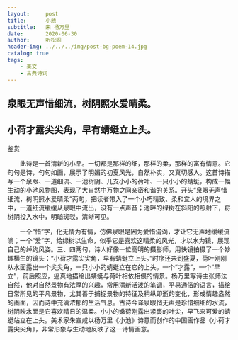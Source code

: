 ```yaml
---
layout:     post
title:      小池
subtitle:   宋 杨万里
date:       2020-06-30
author:     听松阁
header-img: ../../../img/post-bg-poem-14.jpg
catalog: true
tags:
    - 美文
    - 古典诗词
---
```


## 泉眼无声惜细流，树阴照水爱晴柔。

## 小荷才露尖尖角，早有蜻蜓立上头。





鉴赏



　　此诗是一首清新的小品。一切都是那样的细，那样的柔，那样的富有情意。它句句是诗，句句如画，展示了明媚的初夏风光，自然朴实，又真切感人。这首诗描写一个泉眼、一道细流、一池树阴、几支小小的荷叶、一只小小的蜻蜓，构成一幅生动的小池风物图，表现了大自然中万物之间亲密和谐的关系。开头“泉眼无声惜细流，树阴照水爱晴柔”两句，把读者带入了一个小巧精致、柔和宜人的境界之中，一道细流缓缓从泉眼中流出，没有一点声音；池畔的绿树在斜阳的照射下，将树阴投入水中，明暗斑驳，清晰可见。



　　一个“惜”字，化无情为有情，仿佛泉眼是因为爱惜涓滴，才让它无声地缓缓流淌；一个“爱”字，给绿树以生命，似乎它是喜欢这晴柔的风光，才以水为镜，展现自己的绰约风姿。三、四两句，诗人好像一位高明的摄影师，用快镜拍摄了一个妙趣横生的镜头：“小荷才露尖尖角，早有蜻蜓立上头。”时序还未到盛夏，荷叶刚刚从水面露出一个尖尖角，一只小小的蜻蜓立在它的上头。一个“才露”，一个“早立”，前后照应，逼真地描绘出蜻蜓与荷叶相依相偎的情景。杨万里写诗主张师法自然，他对自然景物有浓厚的兴趣，常用清新活泼的笔调，平易通俗的语言，描绘日常所见的平凡景物，尤其善于捕捉景物的特征及稍纵即逝的变化，形成情趣盎然的画面，因而诗中充满浓郁的生活气息。古诗今译泉眼悄无声是珍惜细细的水流，树阴映水面是它喜欢晴日的温柔。小小的嫩荷刚露出紧裹的叶尖，早飞来可爱的蜻蜓站立在上头。美术家朱宣咸以杨万里《小池》诗意而创作的中国画作品《小荷才露尖尖角》，非常形象与生动地反映了这一诗情画意。
